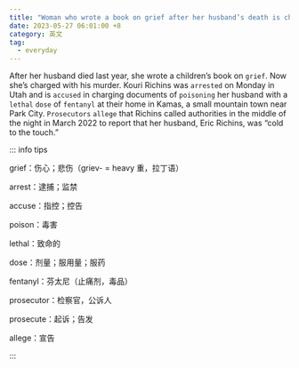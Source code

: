 ```yaml
---
title: "Woman who wrote a book on grief after her husband’s death is charged with his murder"
date: 2023-05-27 06:01:00 +8
category: 英文
tag:
  - everyday
---
```


After her husband died last year, she wrote a children’s book on `grief`. Now she’s charged with his murder. Kouri Richins was `arrested` on Monday in Utah and is `accused` in charging documents of `poisoning` her husband with a `lethal` `dose` of `fentanyl` at their home in Kamas, a small mountain town near Park City. `Prosecutors` `allege` that Richins called authorities in the middle of the night in March 2022 to report that her husband, Eric Richins, was “cold to the touch.”

::: info tips

grief：伤心；悲伤（griev- = heavy 重，拉丁语）

arrest：逮捕；监禁

accuse：指控；控告

poison：毒害

lethal：致命的

dose：剂量；服用量；服药

fentanyl：芬太尼（止痛剂，毒品）

prosecutor：检察官，公诉人

prosecute：起诉；告发

allege：宣告

:::

